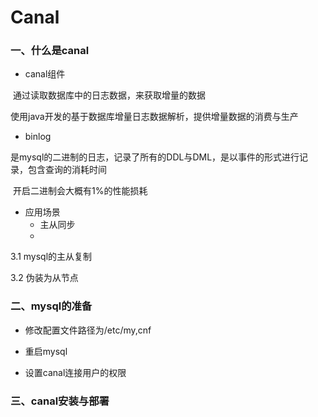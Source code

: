# Canal

### 一、什么是canal

- canal组件

​       通过读取数据库中的日志数据，来获取增量的数据

​       使用java开发的基于数据库增量日志数据解析，提供增量数据的消费与生产

- binlog 

​       是mysql的二进制的日志，记录了所有的DDL与DML，是以事件的形式进行记录，包含查询的消耗时间

​       开启二进制会大概有1%的性能损耗

- 应用场景
  - 主从同步
  - 

3.1 mysql的主从复制

3.2 伪装为从节点

### 二、mysql的准备

- 修改配置文件路径为/etc/my,cnf

- 重启mysql

- 设置canal连接用户的权限

### 三、canal安装与部署

